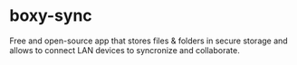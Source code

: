 # boxy-sync
Free and open-source app that stores files &amp; folders in secure storage and allows to connect LAN devices to syncronize and collaborate.
